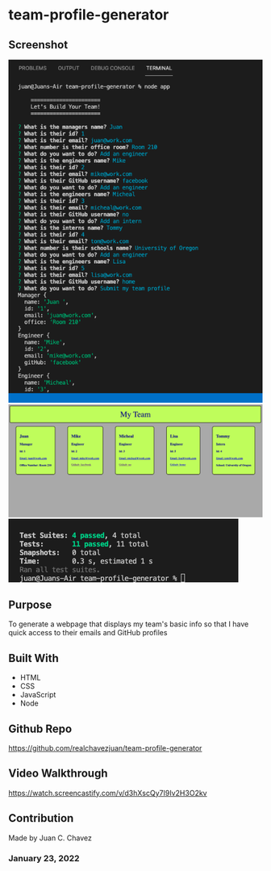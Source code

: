 # team-profile-generator

## Screenshot
![Alt text](/assets/images/Screenshot-terminal.PNG?raw=true "Terminal")
![Alt text](/assets/images/Screenshot-webpage.PNG?raw=true "Webpage")
![Alt text](/assets/images/Screenshot-test.PNG?raw=true "Test")

## Purpose
To generate a webpage that displays my team's basic info
so that I have quick access to their emails and GitHub profiles

## Built With
- HTML
- CSS
- JavaScript
- Node

## Github Repo
https://github.com/realchavezjuan/team-profile-generator

## Video Walkthrough
https://watch.screencastify.com/v/d3hXscQy7I9Iv2H3O2kv

## Contribution
Made by Juan C. Chavez

### January 23, 2022